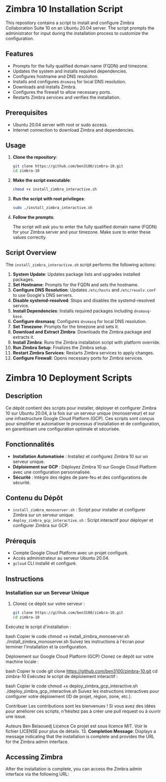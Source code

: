 # Zimbra 10 Installation Script

This repository contains a script to install and configure Zimbra Collaboration Suite 10 on an Ubuntu 20.04 server. The script prompts the administrator for input during the installation process to customize the configuration.

## Features

- Prompts for the fully qualified domain name (FQDN) and timezone.
- Updates the system and installs required dependencies.
- Configures hostname and DNS resolution.
- Installs and configures `dnsmasq` for local DNS resolution.
- Downloads and installs Zimbra.
- Configures the firewall to allow necessary ports.
- Restarts Zimbra services and verifies the installation.

## Prerequisites

- Ubuntu 20.04 server with root or sudo access.
- Internet connection to download Zimbra and dependencies.

## Usage

1. **Clone the repository**:

    ```sh
    git clone https://github.com/ben3100/zimbra-10.git
    cd zimbra-10
    ```

2. **Make the script executable**:

    ```sh
    chmod +x install_zimbra_interactive.sh
    ```

3. **Run the script with root privileges**:

    ```sh
    sudo ./install_zimbra_interactive.sh
    ```

4. **Follow the prompts**:

    The script will ask you to enter the fully qualified domain name (FQDN) for your Zimbra server and your timezone. Make sure to enter these values correctly.

## Script Overview

The `install_zimbra_interactive.sh` script performs the following actions:

1. **System Update**: Updates package lists and upgrades installed packages.
2. **Set Hostname**: Prompts for the FQDN and sets the hostname.
3. **Configure DNS Resolution**: Updates `/etc/hosts` and `/etc/resolv.conf` to use Google's DNS servers.
4. **Disable systemd-resolved**: Stops and disables the systemd-resolved service.
5. **Install Dependencies**: Installs required packages including `dnsmasq-base`.
6. **Configure dnsmasq**: Configures `dnsmasq` for local DNS resolution.
7. **Set Timezone**: Prompts for the timezone and sets it.
8. **Download and Extract Zimbra**: Downloads the Zimbra package and extracts it.
9. **Install Zimbra**: Runs the Zimbra installation script with platform override.
10. **Run Zimbra Setup**: Finalizes the Zimbra setup.
11. **Restart Zimbra Services**: Restarts Zimbra services to apply changes.
12. **Configure Firewall**: Opens necessary ports for Zimbra services.

# Zimbra 10 Deployment Scripts

## Description

Ce dépôt contient des scripts pour installer, déployer et configurer Zimbra 10 sur Ubuntu 20.04, à la fois sur un serveur unique (monoserveur) et sur une infrastructure Google Cloud Platform (GCP). Ces scripts sont conçus pour simplifier et automatiser le processus d'installation et de configuration, en garantissant une configuration optimale et sécurisée.

## Fonctionnalités

- **Installation Automatisée** : Installez et configurez Zimbra 10 sur un serveur unique.
- **Déploiement sur GCP** : Déployez Zimbra 10 sur Google Cloud Platform avec une configuration personnalisée.
- **Sécurité** : Intègre des règles de pare-feu et des configurations de sécurité.

## Contenu du Dépôt

- `install_zimbra_monoserver.sh` : Script pour installer et configurer Zimbra sur un serveur unique.
- `deploy_zimbra_gcp_interactive.sh` : Script interactif pour déployer et configurer Zimbra sur GCP.

## Prérequis

- Compte Google Cloud Platform avec un projet configuré.
- Accès administrateur au serveur Ubuntu 20.04.
- `gcloud` CLI installé et configuré.

## Instructions

### Installation sur un Serveur Unique

1. Clonez ce dépôt sur votre serveur :
   ```bash
   git clone https://github.com/ben3100/zimbra-10.git
   cd zimbra-10
Exécutez le script d'installation :

bash
Copier le code
chmod +x install_zimbra_monoserver.sh
./install_zimbra_monoserver.sh
Suivez les instructions à l'écran pour terminer l'installation et la configuration.

Déploiement sur Google Cloud Platform (GCP)
Clonez ce dépôt sur votre machine locale :

bash
Copier le code
git clone https://github.com/ben3100/zimbra-10.git
cd zimbra-10
Exécutez le script de déploiement interactif :

bash
Copier le code
chmod +x deploy_zimbra_gcp_interactive.sh
./deploy_zimbra_gcp_interactive.sh
Suivez les instructions interactives pour configurer votre déploiement (ID de projet, région, zone, etc.).

Contribuer
Les contributions sont les bienvenues ! Si vous avez des idées pour améliorer ces scripts, n'hésitez pas à créer une pull request ou à ouvrir une issue.

Auteurs
Ben Belaouedj
Licence
Ce projet est sous licence MIT. Voir le fichier LICENSE pour plus de détails.
13. **Completion Message**: Displays a message indicating that the installation is complete and provides the URL for the Zimbra admin interface.

## Accessing Zimbra

After the installation is complete, you can access the Zimbra admin interface via the following URL:

